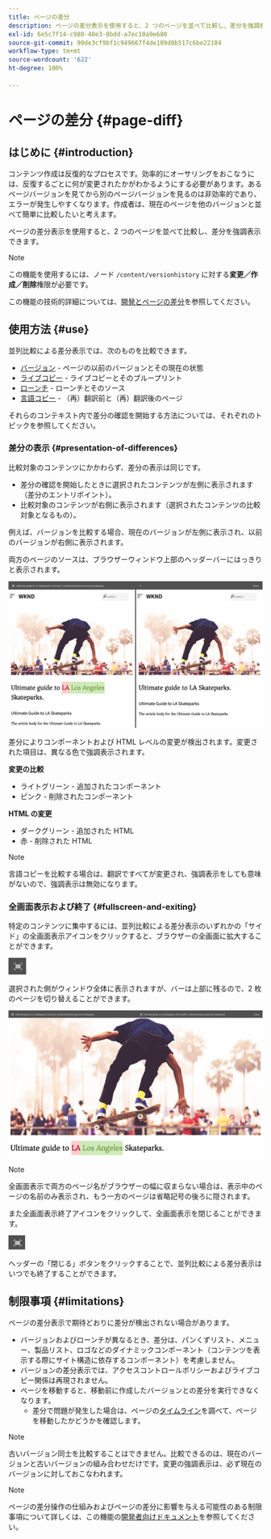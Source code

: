 ```yaml
---
title: ページの差分
description: ページの差分表示を使用すると、2 つのページを並べて比較し、差分を強調表示できます。
exl-id: 6e5c7f14-c980-48e3-8bdd-a7ec10a9e680
source-git-commit: 90de3cf9bf1c949667f4de109d0b517c6be22184
workflow-type: tm+mt
source-wordcount: '622'
ht-degree: 100%

---
```


# ページの差分  {#page-diff}

## はじめに {#introduction}

コンテンツ作成は反復的なプロセスです。効率的にオーサリングをおこなうには、反復するごとに何が変更されたかがわかるようにする必要があります。あるページバージョンを見てから別のページバージョンを見るのは非効率的であり、エラーが発生しやすくなります。作成者は、現在のページを他のバージョンと並べて簡単に比較したいと考えます。

ページの差分表示を使用すると、2 つのページを並べて比較し、差分を強調表示できます。

>[!NOTE]
>
>この機能を使用するには、ノード `/content/versionhistory` に対する&#x200B;**変更／作成／削除**&#x200B;権限が必要です。
>
>この機能の技術的詳細については、[開発とページの差分](/help/implementing/developing/introduction/page-diff.md#operation-details)を参照してください。

## 使用方法 {#use}

並列比較による差分表示では、次のものを比較できます。

* [バージョン](/help/sites-cloud/authoring/features/page-versions.md#comparing-a-version-with-current-page) - ページの以前のバージョンとその現在の状態
* [ライブコピー](/help/sites-cloud/administering/msm/creating-live-copies.md#comparing-a-live-copy-page-with-a-blueprint-page) - ライブコピーとそのブループリント
* [ローンチ](/help/sites-cloud/authoring/launches/editing.md#comparing-a-launch-page-to-its-source-page) - ローンチとそのソース
* [言語コピー](/help/sites-cloud/administering/translation/managing-projects.md#comparing-language-copies) - （再）翻訳前と（再）翻訳後のページ

それらのコンテキスト内で差分の確認を開始する方法については、それぞれのトピックを参照してください。

### 差分の表示 {#presentation-of-differences}

比較対象のコンテンツにかかわらず、差分の表示は同じです。

* 差分の確認を開始したときに選択されたコンテンツが左側に表示されます（差分のエントリポイント）。
* 比較対象のコンテンツが右側に表示されます（選択されたコンテンツの比較対象となるもの）。

例えば、バージョンを比較する場合、現在のバージョンが左側に表示され、以前のバージョンが右側に表示されます。

両方のページのソースは、ブラウザーウィンドウ上部のヘッダーバーにはっきりと表示されます。

![バージョンの並列表示](/help/sites-cloud/authoring/assets/versions-side-by-side.png)

差分によりコンポーネントおよび HTML レベルの変更が検出されます。変更された項目は、異なる色で強調表示されます。

**変更の比較**

* ライトグリーン - 追加されたコンポーネント
* ピンク - 削除されたコンポーネント

**HTML の変更**

* ダークグリーン - 追加された HTML
* 赤 - 削除された HTML

>[!NOTE]
>
>言語コピーを比較する場合は、翻訳ですべてが変更され、強調表示をしても意味がないので、強調表示は無効になります。

### 全画面表示および終了 {#fullscreen-and-exiting}

特定のコンテンツに集中するには、並列比較による差分表示のいずれかの「サイド」の全画面表示アイコンをクリックすると、ブラウザーの全画面に拡大することができます。

![全画面表示ボタン](/help/sites-cloud/authoring/assets/versions-full-screen.png)

選択された側がウィンドウ全体に表示されますが、バーは上部に残るので、2 枚のページを切り替えることができます。

![全画面表示モード](/help/sites-cloud/authoring/assets/versions-full-screen-mode.png)

>[!NOTE]
>
>全画面表示で両方のページ名がブラウザーの幅に収まらない場合は、表示中のページの名前のみ表示され、もう一方のページは省略記号の後ろに隠されます。

また全画面表示終了アイコンをクリックして、全画面表示を閉じることができます。

![全画面モードを終了](/help/sites-cloud/authoring/assets/versions-exit-full-screen.png)

ヘッダーの「閉じる」ボタンをクリックすることで、並列比較による差分表示はいつでも終了することができます。

## 制限事項 {#limitations}

ページの差分表示で期待どおりに差分が検出されない場合があります。

* バージョンおよびローンチが異なるとき、差分は、パンくずリスト、メニュー、製品リスト、ロゴなどのダイナミックコンポーネント（コンテンツを表示する際にサイト構造に依存するコンポーネント）を考慮しません。
* バージョンの差分表示では、アクセスコントロールポリシーおよびライブコピー関係は再現されません。
* ページを移動すると、移動前に作成したバージョンとの差分を実行できなくなります。
   * 差分で問題が発生した場合は、ページの[タイムライン](/help/sites-cloud/authoring/getting-started/basic-handling.md#timeline)を調べて、ページを移動したかどうかを確認します。

>[!NOTE]
>
>古いバージョン同士を比較することはできません。比較できるのは、現在のバージョンと古いバージョンの組み合わせだけです。変更の強調表示は、必ず現在のバージョンに対しておこなわれます。

>[!NOTE]
>
>ページの差分操作の仕組みおよびページの差分に影響を与える可能性のある制限事項について詳しくは、この機能の[開発者向けドキュメント](/help/implementing/developing/introduction/page-diff.md)を参照してください。

